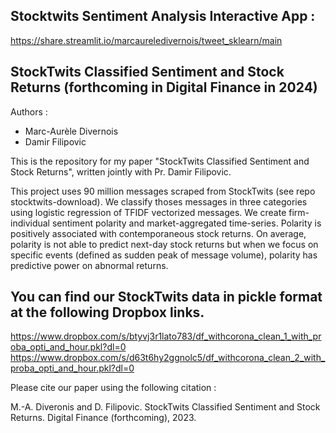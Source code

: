 
## Stocktwits Sentiment Analysis Interactive App : 

https://share.streamlit.io/marcaureledivernois/tweet_sklearn/main


## StockTwits Classified Sentiment and Stock Returns (forthcoming in Digital Finance in 2024)

Authors : 

* Marc-Aurèle Divernois
* Damir Filipovic

This is the repository for my paper "StockTwits Classified Sentiment and Stock Returns", written jointly with Pr. Damir Filipovic.

This project uses 90 million messages scraped from StockTwits (see repo stocktwits-download). 
We classify thoses messages in three categories using logistic regression of TFIDF vectorized messages.
We create firm-individual sentiment polarity and market-aggregated time-series. 
Polarity is positively associated with contemporaneous stock returns. 
On average, polarity is not able to predict next-day stock returns but when we focus on specific events (defined as sudden peak of message volume), 
polarity has predictive power on abnormal returns.

## You can find our StockTwits data in pickle format at the following Dropbox links. 
https://www.dropbox.com/s/btyvj3r1lato783/df_withcorona_clean_1_with_proba_opti_and_hour.pkl?dl=0
https://www.dropbox.com/s/d63t6hy2ggnolc5/df_withcorona_clean_2_with_proba_opti_and_hour.pkl?dl=0

Please cite our paper using the following citation :

M.-A. Diveronis and D. Filipovic. StockTwits Classified Sentiment and Stock Returns. Digital Finance (forthcoming), 2023.

